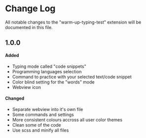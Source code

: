 # Change Log

All notable changes to the "warm-up-typing-test" extension will be documented in this file.

## 1.0.0

#### Added

- Typing mode called "code snippets"
- Programming languages selection
- Command to practice with your selected text/code snippet
- Color blind setting for the "words" mode
- Webview icon

#### Changed

- Separate webview into it's own file
- Some commands and settings
- More consistent colours accross all user color themes
- Clean some of the code
- Use scss and minify all files

